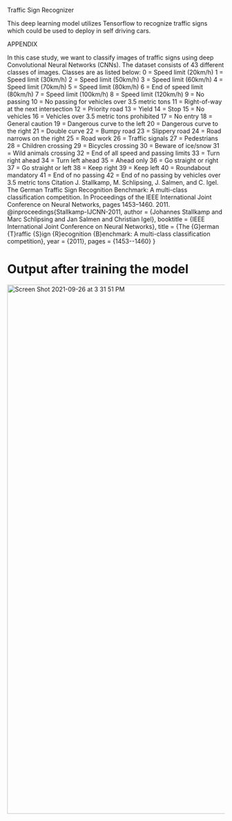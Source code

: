 Traffic Sign Recognizer

This deep learning model utilizes Tensorflow to recognize traffic signs which could be used to deploy in self driving cars.

APPENDIX


In this case study, we want to classify images of traffic signs using deep Convolutional Neural Networks (CNNs).
The dataset consists of 43 different classes of images.
Classes are as listed below:
0 = Speed limit (20km/h)
1 = Speed limit (30km/h)
2 = Speed limit (50km/h)
3 = Speed limit (60km/h)
4 = Speed limit (70km/h)
5 = Speed limit (80km/h)
6 = End of speed limit (80km/h)
7 = Speed limit (100km/h)
8 = Speed limit (120km/h)
9 = No passing
10 = No passing for vehicles over 3.5 metric tons
11 = Right-of-way at the next intersection
12 = Priority road
13 = Yield
14 = Stop
15 = No vehicles
16 = Vehicles over 3.5 metric tons prohibited
17 = No entry
18 = General caution
19 = Dangerous curve to the left
20 = Dangerous curve to the right
21 = Double curve
22 = Bumpy road
23 = Slippery road
24 = Road narrows on the right
25 = Road work
26 = Traffic signals
27 = Pedestrians
28 = Children crossing
29 = Bicycles crossing
30 = Beware of ice/snow
31 = Wild animals crossing
32 = End of all speed and passing limits
33 = Turn right ahead
34 = Turn left ahead
35 = Ahead only
36 = Go straight or right
37 = Go straight or left
38 = Keep right
39 = Keep left
40 = Roundabout mandatory
41 = End of no passing
42 = End of no passing by vehicles over 3.5 metric tons
Citation J. Stallkamp, M. Schlipsing, J. Salmen, and C. Igel. The German Traffic Sign Recognition Benchmark: A multi-class classification competition. In Proceedings of the IEEE International Joint Conference on Neural Networks, pages 1453–1460. 2011. @inproceedings{Stallkamp-IJCNN-2011, author = {Johannes Stallkamp and Marc Schlipsing and Jan Salmen and Christian Igel}, booktitle = {IEEE International Joint Conference on Neural Networks}, title = {The {G}erman {T}raffic {S}ign {R}ecognition {B}enchmark: A multi-class classification competition}, year = {2011}, pages = {1453--1460} }

<h1> Output after training the model </h1>

<img width="1224" alt="Screen Shot 2021-09-26 at 3 31 51 PM" src="https://user-images.githubusercontent.com/64805932/134822113-95fbef2c-d598-4d1d-9cf4-9f53f0874103.png">
